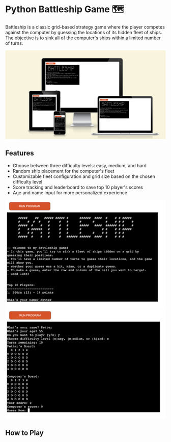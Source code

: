 # Python Battleship Game 🗺️
Battleship is a classic grid-based strategy game where the player competes against the computer by guessing the locations of its hidden fleet of ships. The objective is to sink all of the computer's ships within a limited number of turns.

![Mockup Screentshot of the Game](assets/images/mockupscreen.png)

## Features

-   Choose between three difficulty levels: easy, medium, and hard
-   Random ship placement for the computer's fleet
-   Customizable fleet configuration and grid size based on the chosen difficulty level
-   Score tracking and leaderboard to save top 10 player's scores
-   Age and name input for more personalized experience

  ![Fun Math Game Screenshot 2](assets/images/features1.png)
  ![Fun Math Game Screenshot 2](assets/images/features2.png)

## How to Play
